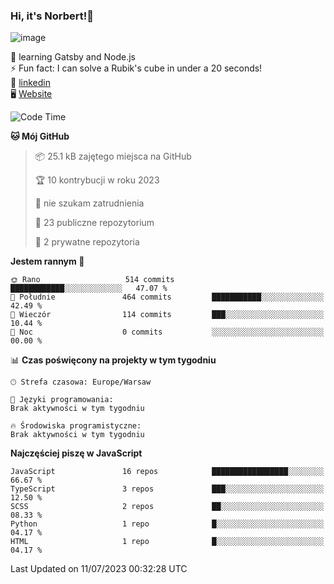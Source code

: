 ### Hi, it's Norbert!👋

![image](https://i.imgur.com/y3Fbv48.png)


🧠 learning Gatsby and Node.js <br>
⚡ Fun fact: I can solve a Rubik's cube in under a 20 seconds! <br>
👔 [linkedin](https://www.linkedin.com/in/norbert-%C5%82uszkiewicz-75b0891b3/) <br>
🖥 [Website](https://norbertluszkiewicz.pl/)<br>


<!--START_SECTION:waka-->
![Code Time](http://img.shields.io/badge/Code%20Time-2%2C040%20hrs%2016%20mins-blue)

**🐱 Mój GitHub** 

> 📦 25.1 kB zajętego miejsca na GitHub 
 > 
> 🏆 10 kontrybucji w roku 2023
 > 
> 🚫 nie szukam zatrudnienia
 > 
> 📜 23 publiczne repozytorium 
 > 
> 🔑 2 prywatne repozytoria 
 > 
**Jestem rannym 🐤** 

```text
🌞 Rano                   514 commits         ████████████░░░░░░░░░░░░░   47.07 % 
🌆 Południe               464 commits         ███████████░░░░░░░░░░░░░░   42.49 % 
🌃 Wieczór                114 commits         ███░░░░░░░░░░░░░░░░░░░░░░   10.44 % 
🌙 Noc                    0 commits           ░░░░░░░░░░░░░░░░░░░░░░░░░   00.00 % 
```


📊 **Czas poświęcony na projekty w tym tygodniu** 

```text
🕑︎ Strefa czasowa: Europe/Warsaw

💬 Języki programowania: 
Brak aktywności w tym tygodniu

🔥 Środowiska programistyczne: 
Brak aktywności w tym tygodniu
```

**Najczęściej piszę w JavaScript** 

```text
JavaScript               16 repos            █████████████████░░░░░░░░   66.67 % 
TypeScript               3 repos             ███░░░░░░░░░░░░░░░░░░░░░░   12.50 % 
SCSS                     2 repos             ██░░░░░░░░░░░░░░░░░░░░░░░   08.33 % 
Python                   1 repo              █░░░░░░░░░░░░░░░░░░░░░░░░   04.17 % 
HTML                     1 repo              █░░░░░░░░░░░░░░░░░░░░░░░░   04.17 % 
```




 Last Updated on 11/07/2023 00:32:28 UTC
<!--END_SECTION:waka-->
